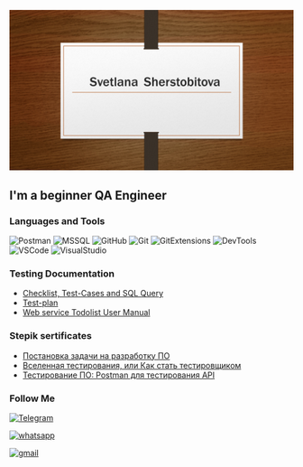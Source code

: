 ![Header](https://github.com/SvetlanaSherstobitova/SvetlanaSherstobitova/blob/main/assets/Header.png)

## I'm a beginner QA Engineer

### Languages and Tools
![Postman](https://img.shields.io/badge/-Postman-090909?style=for-the-badge&logo=Postman)
![MSSQL](https://img.shields.io/badge/-MicrosoftSQLServer-090909?style=for-the-badge&logo=MicrosoftSQLServer)
![GitHub](https://img.shields.io/badge/-GitHub-090909?style=for-the-badge&logo=GitHub)
![Git](https://img.shields.io/badge/-Git-090909?style=for-the-badge&logo=Git)
![GitExtensions](https://img.shields.io/badge/-GitExtensions-090909?style=for-the-badge&logo=GitExtensions&logoColor=4fb850)
![DevTools](https://img.shields.io/badge/-DevTools-090909?style=for-the-badge&logo=DevTools)
![VSCode](https://img.shields.io/badge/-VSCode-090909?style=for-the-badge&logo=VisualStudioCode&logoColor=0078d7)
![VisualStudio](https://img.shields.io/badge/-VisualStudio-090909?style=for-the-badge&logo=VisualStudio&logoColor=af7aee)

### Testing Documentation
- [Checklist, Test-Cases and SQL Query](https://clck.ru/33HNtn)
- [Test-plan](https://clck.ru/33DxrS)
- [Web service Todolist User Manual](https://clck.ru/33Dxqn)

### Stepik sertificates
- [Постановка задачи на разработку ПО](https://stepik.org/cert/1475099)
- [Вселенная тестирования, или Как стать тестировщиком](https://stepik.org/cert/1864031)
- [Тестирование ПО: Postman для тестирования API](https://stepik.org/cert/1905517)

### Follow Me

[![Telegram](https://img.shields.io/badge/-Telegram-090909?style=for-the-badge&logo=Telegram&logoColor=0088cc)](https://t.me/SvetlanaSherstobit)

[![whatsapp](https://img.shields.io/badge/-whatsapp-090909?style=for-the-badge&logo=whatsapp&logoColor=5FFC7B)](https://wa.me/79161953201)

[![gmail](https://img.shields.io/badge/-gmail-090909?style=for-the-badge&logo=gmail&logoColor=3357C0)](https://svsherstobit@gmail.соm)